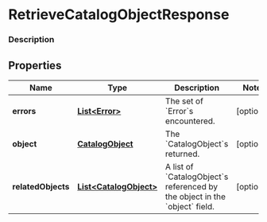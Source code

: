 
# RetrieveCatalogObjectResponse

### Description



## Properties
Name | Type | Description | Notes
------------ | ------------- | ------------- | -------------
**errors** | [**List&lt;Error&gt;**](Error.md) | The set of &#x60;Error&#x60;s encountered. |  [optional]
**object** | [**CatalogObject**](CatalogObject.md) | The &#x60;CatalogObject&#x60;s returned. |  [optional]
**relatedObjects** | [**List&lt;CatalogObject&gt;**](CatalogObject.md) | A list of &#x60;CatalogObject&#x60;s referenced by the object in the &#x60;object&#x60; field. |  [optional]



